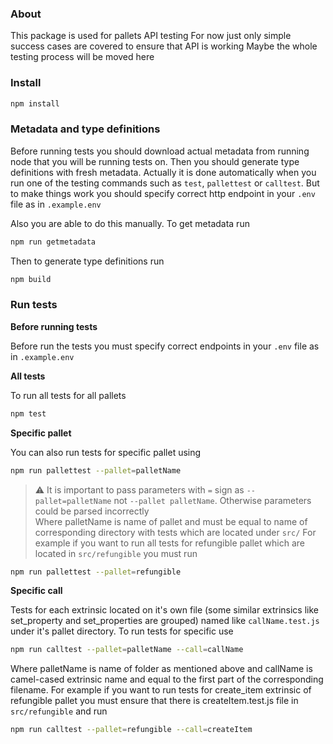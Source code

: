 ### **About**
This package is used for pallets API testing
For now just only simple success cases are covered to ensure that API is working
Maybe the whole testing process will be moved here
### **Install**
```bash
npm install
```
### **Metadata and type definitions**
Before running tests you should download actual metadata from running node that you will be running tests on. Then you should generate type definitions with fresh metadata. Actually it is done automatically when you run one of the testing commands such as `test`, `pallettest` or `calltest`. But to make things work you should specify correct http endpoint in your `.env` file as in `.example.env`

Also you are able to do this manually. To get metadata run
```bash
npm run getmetadata
```
Then to generate type definitions run
```bash
npm build
```
### **Run tests**
**Before running tests**

Before run the tests you must specify correct endpoints in your `.env` file as in `.example.env`

**All tests**

To run all tests for all pallets
```bash
npm test
```
**Specific pallet**

You can also run tests for specific pallet using
```bash
npm run pallettest --pallet=palletName
```
> :warning: It is important to pass parameters with `=` sign as `--pallet=palletName` not `--pallet palletName`. Otherwise parameters could be parsed incorrectly	
Where palletName is name of pallet and must be equal to name of corresponding directory with tests which are  located under `src/`
For example if you want to run all tests for refungible pallet which are located in `src/refungible` you must run
```bash
npm run pallettest --pallet=refungible
```
**Specific call**

Tests for each extrinsic located on it's own file (some similar extrinsics like set_property and set_properties are grouped) named like `callName.test.js` under it's pallet directory. To run tests for specific use
```bash
npm run calltest --pallet=palletName --call=callName
```
Where palletName is name of folder as mentioned above and callName is camel-cased extrinsic name and equal to the first part of the corresponding filename.
For example if you want to run tests for create_item extrinsic of refungible pallet you must ensure that there is createItem.test.js file in `src/refungible` and run
```bash
npm run calltest --pallet=refungible --call=createItem
```


